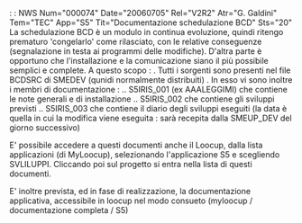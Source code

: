  :  : NWS Num="000074" Date="20060705" Rel="V2R2" Atr="G. Galdini" Tem="TEC" App="S5" Tit="Documentazione schedulazione BCD" Sts="20"
La schedulazione BCD è un modulo in continua evoluzione, quindi ritengo prematuro 'congelarlo' come
rilasciato, con le relative conseguenze (segnalazione in testa ai programmi delle modifiche).
D'altra parte è opportuno che l'installazione e la comunicazione siano il più possibile semplici e
complete.
A questo scopo : 
. Tutti i sorgenti sono presenti nel file BCDSRC di SMEDEV (qunidi normalmente distribuiti) . In esso vi sono inoltre i membri di documentazione : 
.. S5IRIS_001 (ex AAALEGGIMI) che contiene le note generali e di installazione .. S5IRIS_002 che contiene gli sviluppi previsti
.. S5IRIS_003 che contiene il diario degli sviluppi eseguiti (la data è quella in cui la modifica viene eseguita :  sarà recepita dalla SMEUP_DEV del giorno successivo)

E' possibile accedere a questi documenti anche il Loocup, dalla lista applicazioni (di MyLoocup), selezionando l'applicazione S5 e scegliendo SVLILUPPI. Cliccando poi sul progetto si entra nella lista di questi documenti.

E' inoltre prevista, ed in fase di realizzazione, la documentazione applicativa, accessibile in loocup nel modo consueto (myloocup / documentazione completa / S5)

